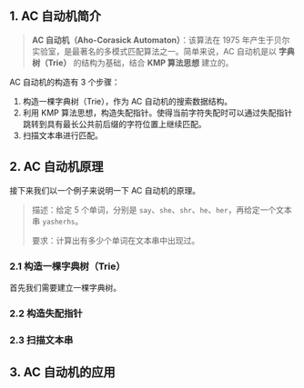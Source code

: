 ## 1. AC 自动机简介

> **AC 自动机（Aho-Corasick Automaton）**：该算法在 1975 年产生于贝尔实验室，是最著名的多模式匹配算法之一。简单来说，AC 自动机是以 **字典树（Trie）** 的结构为基础，结合 **KMP 算法思想** 建立的。

AC 自动机的构造有 3 个步骤：

1. 构造一棵字典树（Trie），作为 AC 自动机的搜索数据结构。
2. 利用 KMP 算法思想，构造失配指针。使得当前字符失配时可以通过失配指针跳转到具有最长公共前后缀的字符位置上继续匹配。
3. 扫描文本串进行匹配。

## 2. AC 自动机原理

接下来我们以一个例子来说明一下 AC 自动机的原理。

> 描述：给定 5 个单词，分别是 `say`、`she`、`shr`、`he`、`her`，再给定一个文本串 `yasherhs`。
>
> 要求：计算出有多少个单词在文本串中出现过。

### 2.1 构造一棵字典树（Trie）

首先我们需要建立一棵字典树。

### 2.2 构造失配指针

### 2.3 扫描文本串

## 3. AC 自动机的应用
